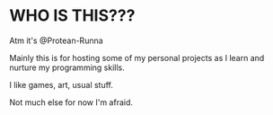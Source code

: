 <h1>WHO IS THIS???</h1>

 Atm it's @Protean-Runna

Mainly this is for hosting some of my personal projects as I learn and nurture my programming skills.


I like games, art, usual stuff.

Not much else for now I'm afraid.

<!---
Protean-Runna/Protean-Runna is a ✨ special ✨ repository because its `README.md` (this file) appears on your GitHub profile.
You can click the Preview link to take a look at your changes.
--->
